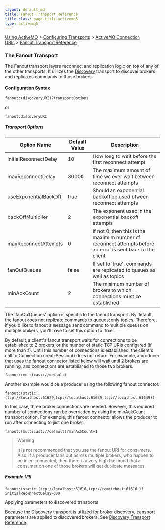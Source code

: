```yaml
---
layout: default_md
title: Fanout Transport Reference 
title-class: page-title-activemq5
type: activemq5
---
```


[Using ActiveMQ](using-activemq) > [Configuring Transports](configuring-transports) > [ActiveMQ Connection URIs](activemq-connection-uris) > [Fanout Transport Reference](fanout-transport-reference)


### The Fanout Transport

The Fanout transport layers reconnect and replication logic on top of any of the other transports. It utilizes the [Discovery](discovery-transport-reference) transport to discover brokers and replicates commands to those brokers.

#### Configuration Syntax
```
fanout:(discoveryURI)?transportOptions
```
or
```
fanout:discoveryURI
```

##### Transport Options
Option Name|Default Value|Description
---|---|---
initialReconnectDelay|10|How long to wait before the first reconnect attempt
maxReconnectDelay|30000|The maximum amount of time we ever wait between reconnect attempts
useExponentialBackOff|true|Should an exponential backoff be used btween reconnect attempts
backOffMultiplier|2|The exponent used in the exponential backoff attempts
maxReconnectAttempts|0|If not 0, then this is the maximum number of reconnect attempts before an error is sent back to the client
fanOutQueues|false|If set to 'true', commands are replicated to queues as well as topics
minAckCount|2|The minimum number of brokers to which connections must be established

The 'fanOutQueues' option is specific to the fanout transport. By default, the fanout does not replicate commands to queues; only topics. Therefore, if you'd like to fanout a message send command to multiple queues on multiple brokers, you'll have to set this option to 'true'.

By default, a client's fanout transport waits for connections to be established to 2 brokers, or the number of static TCP URIs configured (if more than 2). Until this number of connections is established, the client's call to Connection.createSession() does not return. For example, a producer that uses the fanout connector listed below will wait until 2 brokers are running, and connections are established to those two brokers.
```
fanout:(multicast://default)
```
Another example would be a producer using the following fanout connector.
```
fanout:(static:(tcp://localhost:61629,tcp://localhost:61639,tcp://localhost:61649))
```
In this case, three broker connections are needed. However, this required number of connections can be overridden by using the minAckCount transport option. For example, this fanout connector allows the producer to run after connecting to just one broker.
```
fanout:(multicast://default)?minAckCount=1
```

> Warning
> 
> It is not recommended that you use the fanout URI for consumers. Also, if a producer fans out across multiple brokers, who happen to be inter-connected, then there is a very high likelihood that a consumer on one of those brokers will get duplicate messages.

##### Example URI
```
fanout:(static:(tcp://localhost:61616,tcp://remotehost:61616))?initialReconnectDelay=100
```
Applying parameters to discovered transports

Because the Discovery transport is utilized for broker discovery, transport parameters are applied to discovered brokers. See [Discovery Transport Reference](discovery-transport-reference).

